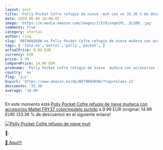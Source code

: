 ```yaml
---
layout: post
title: 'Polly Pocket Cofre refugio de nieve  muñ con un 33.36 % de descuento'
date: 2020-06-06 16:00:05
image: 'https://m.media-amazon.com/images/I/519joVqm1PL._SL200_.jpg'
comments: true
category: ofertas
author: ring
slug: 'B079KN3HXW-es Polly Pocket Cofre refugio de nieve muñeca con accesorios...'
tags: [ 'tole.es','mattel','polly','pocket', ]
actualPrice: 9.99 EUR
currency: EUR
price: 9.99
comparePrice: 14.99 EUR
prodname: 'Polly Pocket Cofre refugio de nieve  muñeca con accesorios  Mattel FRY37    color/modelo surtido'
country: 'es'
flag: '🇪🇸'
buyurl: 'https://www.amazon.es/dp/B079KN3HXW/?tag=tolees-21'
descuento: '33.36'
average: '10.99'
---
```


En este momento está [Polly Pocket Cofre refugio de nieve  muñeca con accesorios  Mattel FRY37    color/modelo surtido](https://www.amazon.es/dp/B079KN3HXW/?tag=tolees-21) a 9.99 EUR (original: 14.99 EUR) (33.36 %  de descuento) en el siguiente enlace!

[![Polly Pocket Cofre refugio de nieve  muñ](https://m.media-amazon.com/images/I/519joVqm1PL._SL200_.jpg)](https://www.amazon.es/dp/B079KN3HXW/?tag=tolees-21)

🔎:


[🛒 Aquí!!!](https://www.amazon.es/dp/B079KN3HXW/?tag=tolees-21)
